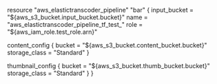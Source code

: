 resource "aws_elastictranscoder_pipeline" "bar" {
  input_bucket = "${aws_s3_bucket.input_bucket.bucket}"
  name         = "aws_elastictranscoder_pipeline_tf_test_"
  role         = "${aws_iam_role.test_role.arn}"

  content_config {
    bucket        = "${aws_s3_bucket.content_bucket.bucket}"
    storage_class = "Standard"
  }

  thumbnail_config {
    bucket        = "${aws_s3_bucket.thumb_bucket.bucket}"
    storage_class = "Standard"
  }
}
